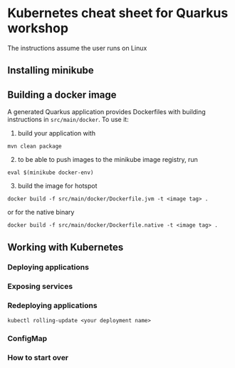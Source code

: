 # Kubernetes cheat sheet for Quarkus workshop
The instructions assume the user runs on Linux

## Installing minikube

## Building a docker image
A generated Quarkus application provides Dockerfiles with building instructions in `src/main/docker`.
To use it:
1. build your application with 
```
mvn clean package
```
2. to be able to push images to the minikube image registry, run
```
eval $(minikube docker-env)
``` 
3. build the image for hotspot
```
docker build -f src/main/docker/Dockerfile.jvm -t <image tag> .
```
or for the native binary
```
docker build -f src/main/docker/Dockerfile.native -t <image tag> .
```

## Working with Kubernetes

### Deploying applications

### Exposing services

### Redeploying applications
```
kubectl rolling-update <your deployment name>
```

### ConfigMap

### How to start over
